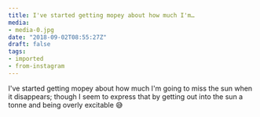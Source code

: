```yaml
---
title: I've started getting mopey about how much I'm…
media:
- media-0.jpg
date: "2018-09-02T08:55:27Z"
draft: false
tags:
- imported
- from-instagram
---
```

I've started getting mopey about how much I'm going to miss the sun when it disappears; though I seem to express that by getting out into the sun a tonne and being overly excitable 😅
